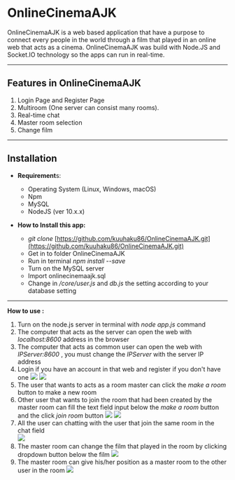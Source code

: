 # OnlineCinemaAJK

OnlineCinemaAJK is a web based application that have a purpose to connect every people in the world through a film that played in an online web that acts as a cinema. OnlineCinemaAJK was build with Node.JS and Socket.IO technology so the apps can run in real-time.

---

## Features in OnlineCinemaAJK

1. Login Page and Register Page
2. Multiroom \(One server can consist many rooms\).
3. Real-time chat
4. Master room selection
5. Change film

---

## Installation

* **Requirement**s:

  * Operating System \(Linux, Windows, macOS\)
  * Npm
  * MySQL
  * NodeJS \(ver 10.x.x\)

* **How to Install this app:**
    * _git clone_ [https://github.com/kuuhaku86/OnlineCinemaAJK.git](https://github.com/kuuhaku86/OnlineCinemaAJK.git)
    * Get in to folder OnlineCinemaAJK
    * Run in terminal _npm install --save_
    * Turn on the MySQL server
    * Import onlinecinemaajk.sql
    * Change in _/core/user.js_ and _db.js_ the setting according to your database setting

---

**How to use :**

1. Turn on the node.js server in terminal with _node app.js_ command
2. The computer that acts as the server can open the web with _localhost:8600_ address in the browser
3. The computer that acts as common user can open the web with _IPServer:8600_ , you must change the _IPServer_ with the server IP address
4. Login if you have an account in that web and register if you don't have one
   ![](/public/images/1.PNG)
   ![](/public/images/2.PNG)
5. The user that wants to acts as a room master can click the _make a room_ button to make a new room
6. Other user that wants to join the room that had been created by the master room can fill the text field input below the _make a room_ button and the click _join room_ button
   ![](/public/images/3.PNG)
   ![](/public/images/4.PNG)
7. All the user can chatting with the user that join the same room in the chat field
   <br>
   ![](/public/images/5.PNG)
8.  The master room can change the film that played in the room by clicking dropdown button below the film
   ![](/public/images/7.PNG)
11. The master room can give his/her position as a master room to the other user in the room
    ![](/public/images/6.PNG)
